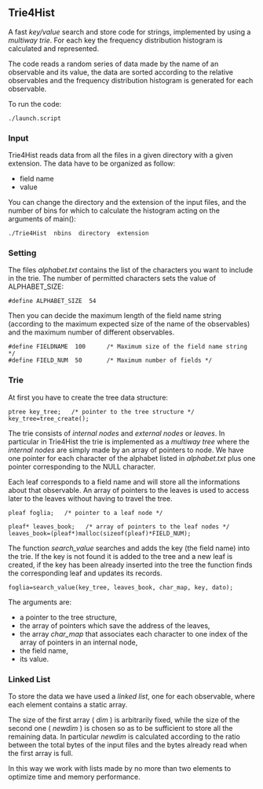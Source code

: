 ## Trie4Hist
A fast _key/value_ search and store code for strings, implemented by using a _multiway trie_.
For each key the frequency distribution histogram is calculated and represented.

The code reads a random series of data made by the name of an observable and its value, the data are sorted according to the relative observables
and the frequency distribution histogram is generated for each observable.

To run the code:

    ./launch.script


### Input

Trie4Hist reads data from all the files in a given directory with a given extension.
The data have to be organized as follow:

* field name
* value

You can change the directory and the extension of the input files, and the number of bins for which to calculate the histogram acting on the arguments of main():

    ./Trie4Hist  nbins  directory  extension


### Setting

The files _alphabet.txt_ contains the list of the characters you want to include in the trie.
The number of permitted characters sets the value of ALPHABET_SIZE:

    #define ALPHABET_SIZE  54

Then you can decide the maximum length of the field name string (according to the maximum expected size of the name of the observables) and the maximum number of different observables.

    #define FIELDNAME  100      /* Maximum size of the field name string */
    #define FIELD_NUM  50       /* Maximum number of fields */                      


### Trie

At first you have to create the tree data structure:

    ptree key_tree;   /* pointer to the tree structure */
    key_tree=tree_create();
    
The trie consists of _internal nodes_ and _external nodes_ or _leaves_.
In particular in Trie4Hist the trie is implemented as a _multiway tree_ where the _internal nodes_ are simply made by an array of pointers to node.
We have one pointer for each character of the alphabet listed in _alphabet.txt_ plus one pointer corresponding to the NULL character. 
    
Each leaf corresponds to a field name and will store all the informations about that observable.
An array of pointers to the leaves is used to access later to the leaves without having to travel the tree. 

    pleaf foglia;   /* pointer to a leaf node */

    pleaf* leaves_book;   /* array of pointers to the leaf nodes */
    leaves_book=(pleaf*)malloc(sizeof(pleaf)*FIELD_NUM);

The function _search_value_ searches and adds the key (the field name) into the trie. If the key is not found it is added to the tree and a new leaf is created, 
if the key has been already inserted into the tree the function finds the corresponding leaf and updates its records.

    foglia=search_value(key_tree, leaves_book, char_map, key, dato);
    
The arguments are:
* a pointer to the tree structure,
* the array of pointers which save the address of the leaves,
* the array _char_map_ that associates each character to one index of the array of pointers in an internal node,
* the field name,
* its value.

### Linked List

To store the data we have used a _linked list_, one for each observable, where each element contains a static array.

The size of the first array ( _dim_ ) is arbitrarily fixed,
while the size of the second one ( _newdim_ ) is chosen so as to be sufficient to store all the remaining data.
In particular _newdim_ is calculated according to the ratio between the total bytes of the input files and the bytes already read when the first array is full.

In this way we work with lists made by no more than two elements to optimize time and memory performance.


